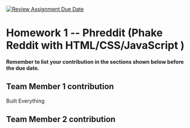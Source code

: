 [![Review Assignment Due Date](https://classroom.github.com/assets/deadline-readme-button-22041afd0340ce965d47ae6ef1cefeee28c7c493a6346c4f15d667ab976d596c.svg)](https://classroom.github.com/a/HXS9ZvFO)
# Homework 1 -- Phreddit (Phake Reddit with HTML/CSS/JavaScript )

**Remember to list your contribution in the sections shown below before the due date.**

## Team Member 1 contribution
Built Everything
## Team Member 2 contribution

